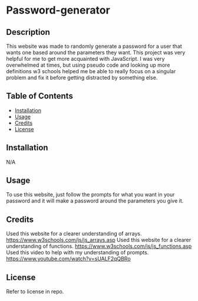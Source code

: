 # Password-generator

## Description

This website was made to randomly generate a password for a user that wants one based around the parameters they want. This project was very helpful for me to get more acquainted with JavaScript. I was very overwhelmed at times, but using pseudo code and looking up more definitions w3 schools helped me be able to really focus on a singular problem and fix it before getting distracted by something else. 

## Table of Contents

- [Installation](#installation)
- [Usage](#usage)
- [Credits](#credits)
- [License](#license)

## Installation

N/A

## Usage

  To use this website, just follow the prompts for what you want in your password and it will make a password around the parameters you give it. 
  
## Credits

  Used this website for a clearer understanding of arrays. https://www.w3schools.com/js/js_arrays.asp 
  Used this website for a clearer understanding of functions. https://www.w3schools.com/js/js_functions.asp 
  Used this video to help with my understanding of prompts. https://www.youtube.com/watch?v=sUALF2qQBRo

## License

  Refer to license in repo. 
